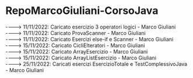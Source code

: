 # RepoMarcoGiuliani-CorsoJava

 
----> 11/11/2022: Caricato esercizio 3 operatori logici - Marco Giuliani                       
----> 11/11/2022: Caricato ProvaScanner - Marco Giuliani                     
----> 11/11/2022: Caricato Esercizi else-if e Scanner - Marco Giuliani              
----> 15/11/2022: Caricato CicliEIteratori - Marco Giuliani                
----> 15/11/2022: Caricato ArrayEsercizio - Marco Giuliani               
----> 15/11/2022: Caricato ArrayListEsercizio - Marco Giuliani            
----> 25/11/2022: Caricati esercizi EsercizioTotale e TestComplessivoJava - Marco Giuliani             
